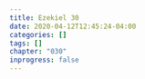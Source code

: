 ```yaml
---
title: Ezekiel 30
date: 2020-04-12T12:45:24-04:00
categories: []
tags: []
chapter: "030"
inprogress: false
---
```


